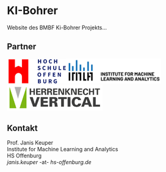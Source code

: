 # KI-Bohrer
Website des BMBF Ki-Bohrer Projekts...


## Partner
&nbsp;<img src="hso.png" width=150><img src="IMLA.png" width=250><img src="hk.jpg" width=250>

## Kontakt
Prof. Janis Keuper <br>
Institute for Machine Learning and Analytics <br>
HS Offenburg <br>
*janis.keuper* -at- *hs-offenburg.de*  <br>
